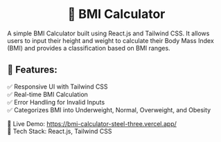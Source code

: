<h1 align="center"> 📝 BMI Calculator </h1>

A simple BMI Calculator built using React.js and Tailwind CSS. It allows users to input their height and weight to calculate their Body Mass Index (BMI) and provides a classification based on BMI ranges.


## 🚀 Features:

✅ Responsive UI with Tailwind CSS <br>
✅ Real-time BMI Calculation <br>
✅ Error Handling for Invalid Inputs <br>
✅ Categorizes BMI into Underweight, Normal, Overweight, and Obesity


🔗 Live Demo: https://bmi-calculator-steel-three.vercel.app/ <br>
📂 Tech Stack: React.js, Tailwind CSS
